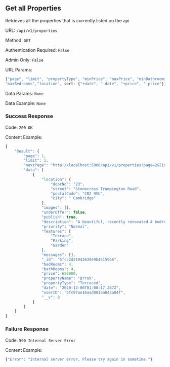 ## Get all Properties

Retrieves all the properties that is currently listed on the api

URL: `/api/v1/properties`

Method: `GET`

Authentication Required: `False`

Admin Only: `False`

URL Params: 
``` javascript
["page", "limit", "propertyType", "minPrice", "maxPrice", "minBathrooms", "maxBathrooms","minBedrooms",
"maxBedrooms","location", sort: {"+date", "-date", "+price", "-price"}]
```

Data Params: `None`

Data Example: `None`

### Success Response

Code: `200 OK`

Content Example:
```javascript
{
    "Result": {
        "page": 1,
        "limit": 1,
        "nextPage": "http://localhost:5000/api/v1/properties?page=2&limit=1",
        "data": [
            {
                "location": {
                    "doorNo": "23",
                    "street": "Stonecross Trumpington Road",
                    "postalCode": "CB2 9SU",
                    "city": " Cambridge"
                },
                "images": [],
                "underOffer": false,
                "publish": true,
                "description": "A beautiful, recently renovated 4 bedroom Victorian Townhouse located within a short distance of the city centre, Botanic Gardens, and mainline railway station.",
                "priority": "Normal",
                "features": [
                    "Terrace",
                    "Parking",
                    "Garden"
                ],
                "messages": [],
                "_id": "5fcc2d2194263049b44159b6",
                "bedRooms": 4,
                "bathRooms": 4,
                "price": 650000,
                "propertyName": "Brrok",
                "propertyType": "Terraced",
                "date": "2020-12-06T01:00:17.267Z",
                "userID": "5fc97ae16aad001aa043a04f",
                "__v": 0
            }
        ]
    }
}
```

### Failure Response

Code: `500 Internal Server Error`

Content Example:
 ```javascript
 {"Error": "Internal server error, Please try again in sometime."}
 ```
               



